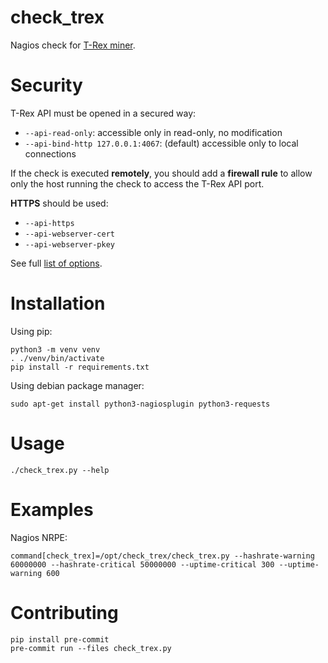 # check_trex

Nagios check for [T-Rex miner](https://github.com/trexminer/T-Rex).

# Security

T-Rex API must be opened in a secured way:
* `--api-read-only`: accessible only in read-only, no modification
* `--api-bind-http 127.0.0.1:4067`: (default) accessible only to local connections

If the check is executed **remotely**, you should add a **firewall rule** to allow only the host running the check to
access the T-Rex API port.

**HTTPS** should be used:
* `--api-https`
* `--api-webserver-cert`
* `--api-webserver-pkey`

See full [list of options](https://github.com/trexminer/T-Rex#usage).

# Installation

Using pip:

```
python3 -m venv venv
. ./venv/bin/activate
pip install -r requirements.txt
```

Using debian package manager:

```
sudo apt-get install python3-nagiosplugin python3-requests
```

# Usage

```
./check_trex.py --help
```

# Examples

Nagios NRPE:

```
command[check_trex]=/opt/check_trex/check_trex.py --hashrate-warning 60000000 --hashrate-critical 50000000 --uptime-critical 300 --uptime-warning 600
```

# Contributing

```
pip install pre-commit
pre-commit run --files check_trex.py
```
